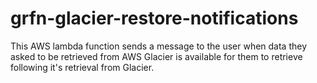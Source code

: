 # grfn-glacier-restore-notifications

This AWS lambda function sends a message to the user when data they asked to be retrieved from AWS Glacier is available for them to retrieve following it's retrieval from Glacier.
